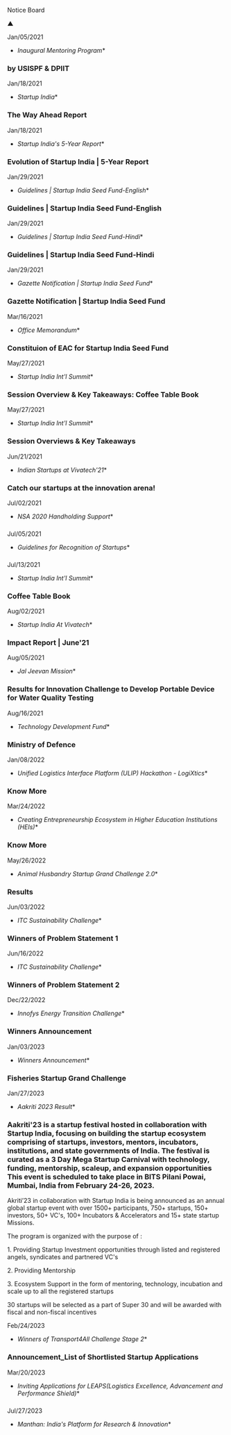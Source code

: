 Notice Board

▲

Jan/05/2021
* *Inaugural Mentoring Program**

### by USISPF \& DPIIT

Jan/18/2021
* *Startup India**

### The Way Ahead Report

Jan/18/2021
* *Startup India's 5\-Year Report**

### Evolution of Startup India \| 5\-Year Report

Jan/29/2021
* *Guidelines \| Startup India Seed Fund\-English**

### Guidelines \| Startup India Seed Fund\-English

Jan/29/2021
* *Guidelines \| Startup India Seed Fund\-Hindi**

### Guidelines \| Startup India Seed Fund\-Hindi

Jan/29/2021
* *Gazette Notification \| Startup India Seed Fund**

### Gazette Notification \| Startup India Seed Fund

Mar/16/2021
* *Office Memorandum**

### Constituion of EAC for Startup India Seed Fund

May/27/2021
* *Startup India Int'l Summit**

### Session Overview \& Key Takeaways: Coffee Table Book

May/27/2021
* *Startup India Int'l Summit**

### Session Overviews \& Key Takeaways

Jun/21/2021
* *Indian Startups at Vivatech'21**

### Catch our startups at the innovation arena!

Jul/02/2021
* *NSA 2020 Handholding Support**

### 

Jul/05/2021
* *Guidelines for Recognition of Startups**

### 

Jul/13/2021
* *Startup India Int'l Summit**

### Coffee Table Book

Aug/02/2021
* *Startup India At Vivatech** 

### Impact Report \| June'21

Aug/05/2021
* *Jal Jeevan Mission**

### Results for Innovation Challenge to Develop Portable Device for Water Quality Testing

Aug/16/2021
* *Technology Development Fund**

### Ministry of Defence

Jan/08/2022
* *Unified Logistics Interface Platform (ULIP) Hackathon \- LogiXtics**

### Know More

Mar/24/2022
* *Creating Entrepreneurship Ecosystem in Higher Education Institutions (HEIs)**

### Know More

May/26/2022
* *Animal Husbandry Startup Grand Challenge 2\.0**

### Results

Jun/03/2022
* *ITC Sustainability Challenge**

### Winners of Problem Statement 1

Jun/16/2022
* *ITC Sustainability Challenge**

### Winners of Problem Statement 2

Dec/22/2022
* *Innofys Energy Transition Challenge**

### Winners Announcement

Jan/03/2023
* *Winners Announcement**

### Fisheries Startup Grand Challenge

Jan/27/2023
* *Aakriti 2023​​​ Result**

### Aakriti'23 is a startup festival hosted in collaboration with Startup India, focusing on building the startup ecosystem comprising of startups, investors, mentors, incubators, institutions, and state governments of India. The festival is curated as a 3 Day Mega Startup Carnival with technology, funding, mentorship, scaleup, and expansion opportunities This event is scheduled to take place in BITS Pilani Powai, Mumbai, India from February 24\-26, 2023\.

Akriti’23 in collaboration with Startup India is being announced as an annual global startup event with over 1500\+ participants, 750\+ startups, 150\+ investors, 50\+ VC's, 100\+ Incubators \& Accelerators and 15\+ state startup Missions.

The program is organized with the purpose of :

1\. Providing Startup Investment opportunities through listed and registered angels, syndicates and partnered VC's

2\. Providing Mentorship

3\. Ecosystem Support in the form of mentoring, technology, incubation and scale up to all the registered startups

30 startups will be selected as a part of Super 30 and will be awarded with fiscal and non\-fiscal incentives

Feb/24/2023
* *Winners of Transport4All Challenge Stage 2**

### Announcement\_List of Shortlisted Startup Applications

Mar/20/2023
* *Inviting Applications for LEAPS(Logistics Excellence, Advancement and Performance Shield)**

### 

Jul/27/2023
* *Manthan: India's Platform for Research \& Innovation**

###